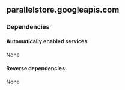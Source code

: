## parallelstore.googleapis.com

### Dependencies

#### Automatically enabled services

None

#### Reverse dependencies

None
